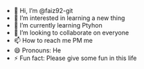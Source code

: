 - 👋 Hi, I’m @faiz92-git
- 👀 I’m interested in learning a new thing
- 🌱 I’m currently learning Ptyhon
- 💞️ I’m looking to collaborate on everyone
- 📫 How to reach me PM me
- 😄 Pronouns: He
- ⚡ Fun fact: Please give some fun in this life

<!---
faiz92-git/faiz92-git is a ✨ special ✨ repository because its `README.md` (this file) appears on your GitHub profile.
You can click the Preview link to take a look at your changes.
--->
